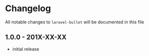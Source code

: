 # Changelog

All notable changes to `laravel-bullet` will be documented in this file

## 1.0.0 - 201X-XX-XX

- initial release
